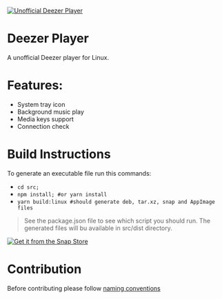 [![Unofficial Deezer Player](https://snapcraft.io/deezer-unofficial-player/badge.svg)](https://snapcraft.io/deezer-unofficial-player)

# Deezer Player

A unofficial Deezer player for Linux.

# Features:

* System tray icon
* Background music play
* Media keys support
* Connection check

# Build Instructions

To generate an executable file run this commands:

* ``cd src;``
* ``npm install; #or yarn install``
* ``yarn build:linux #should generate deb, tar.xz, snap and AppImage files``

> See the package.json file to see which script you should run. The generated files will bu available in src/dist directory.

[![Get it from the Snap Store](https://snapcraft.io/static/images/badges/en/snap-store-black.svg)](https://snapcraft.io/deezer-unofficial-player)

# Contribution

Before contributing please follow [naming conventions](https://www.w3schools.com/js/js_conventions.asp)